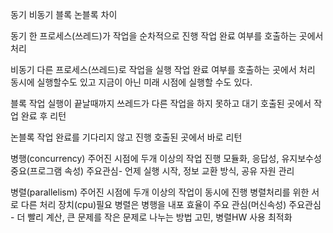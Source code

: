 동기 비동기 블록 논블록 차이

동기
한 프로세스(쓰레드)가 작업을 순차적으로 진행
작업 완료 여부를 호출하는 곳에서 처리

비동기
다른 프로세스(쓰레드)로 작업을 실행
작업 완료 여부를 호출하는 곳에서 처리
동시에 실행할수도 있고 지금이 아닌 미래 시점에 실행할 수도 있다.

블록
작업 실행이 끝날때까지 쓰레드가 다른 작업을 하지 못하고 대기
호출된 곳에서 작업 완료 후 리턴

논블록
작업 완료를 기다리지 않고 진행
호출된 곳에서 바로 리턴

병행(concurrency)
주어진 시점에 두개 이상의 작업 진행
모듈화, 응답성, 유지보수성 중요(프로그램 속성)
주요관심- 언제 실행 시작, 정보 교환 방식, 공유 자원 관리

병렬(parallelism)
주어진 시점에 두개 이상의 작업이 동시에 진행
병렬처리를 위한 서로 다른 처리 장치(cpu)필요
병렬은 병행을 내포
효율이 주요 관심(머신속성)
주요관심 - 더 빨리 계산, 큰 문제를 작은 문제로 나누는 방법 고민, 병렬HW 사용 최적화
